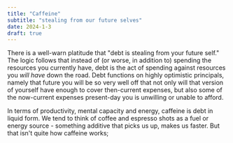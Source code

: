 ```yaml
---
title: "Caffeine"
subtitle: "stealing from our future selves"
date: 2024-1-3
draft: true
---
```

There is a well-warn platitude that "debt is stealing from your future self." The logic follows that instead of (or worse, in addition to) spending the resources you currently have, debt is the act of spending against resources you _will have_ down the road. Debt functions on highly optimistic principals, namely that future you will be so very well off that not only will that version of yourself have enough to cover then-current expenses, but also some of the now-current expenses present-day you is unwilling or unable to afford. 

In terms of productivity, mental capacity and energy, caffeine is debt in liquid form.    We tend to think of coffee and espresso shots as a fuel or energy source - something additive that picks us up, makes us faster. But that isn't quite how caffeine works; 
<!--stackedit_data:
eyJoaXN0b3J5IjpbLTE3NDAwOTIzMCwtMTYxNDAzOTI5NywtMz
YxNjM1MDUxLC0zNTEyOTMzNTBdfQ==
-->
